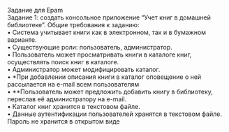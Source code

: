 Задание для Epam  
Задание 1: создать консольное приложение “Учет книг в домашней библиотеке”.
Общие требования к заданию:  
• Система учитывает книги как в электронном, так и в бумажном варианте.  
• Существующие роли: пользователь, администратор.  
• Пользователь может просматривать книги в каталоге книг, осуществлять поиск 
книг в каталоге.   
• Администратор может модифицировать каталог.  
• *При добавлении описания книги в каталог оповещение о ней рассылается на 
e-mail всем пользователям  
• **Пользователь может предложить добавить книгу в библиотеку, переслав её 
администратору на e-mail.  
• Каталог книг хранится в текстовом файле.  
• Данные аутентификации пользователей хранятся в текстовом файле. Пароль 
не хранится в открытом виде
